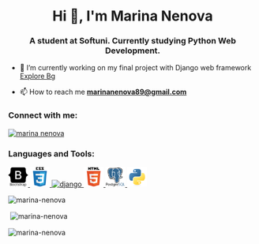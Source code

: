 <h1 align="center">Hi 👋, I'm Marina Nenova</h1>
<h3 align="center">A student at Softuni. Currently studying Python Web Development.</h3>

- 🔭 I’m currently working on my final project with Django web framework [Explore Bg](https://github.com/marina-nenova/XplrBg)

- 📫 How to reach me **marinanenova89@gmail.com**

<h3 align="left">Connect with me:</h3>
<p align="left">
<a href="https://linkedin.com/in/marina nenova" target="blank"><img align="center" src="https://raw.githubusercontent.com/rahuldkjain/github-profile-readme-generator/master/src/images/icons/Social/linked-in-alt.svg" alt="marina nenova" height="30" width="40" /></a>
</p>

<h3 align="left">Languages and Tools:</h3>
<p align="left"> <a href="https://getbootstrap.com" target="_blank" rel="noreferrer"> <img src="https://raw.githubusercontent.com/devicons/devicon/master/icons/bootstrap/bootstrap-plain-wordmark.svg" alt="bootstrap" width="40" height="40"/> </a> <a href="https://www.w3schools.com/css/" target="_blank" rel="noreferrer"> <img src="https://raw.githubusercontent.com/devicons/devicon/master/icons/css3/css3-original-wordmark.svg" alt="css3" width="40" height="40"/> </a> <a href="https://www.djangoproject.com/" target="_blank" rel="noreferrer"> <img src="https://cdn.worldvectorlogo.com/logos/django.svg" alt="django" width="40" height="40"/> </a> <a href="https://www.w3.org/html/" target="_blank" rel="noreferrer"> <img src="https://raw.githubusercontent.com/devicons/devicon/master/icons/html5/html5-original-wordmark.svg" alt="html5" width="40" height="40"/> </a> <a href="https://www.postgresql.org" target="_blank" rel="noreferrer"> <img src="https://raw.githubusercontent.com/devicons/devicon/master/icons/postgresql/postgresql-original-wordmark.svg" alt="postgresql" width="40" height="40"/> </a> <a href="https://www.python.org" target="_blank" rel="noreferrer"> <img src="https://raw.githubusercontent.com/devicons/devicon/master/icons/python/python-original.svg" alt="python" width="40" height="40"/> </a> </p>

<p><img align="center" src="https://github-readme-stats.vercel.app/api/top-langs?username=marina-nenova&show_icons=true&locale=en&layout=compact" alt="marina-nenova" /></p>

<p>&nbsp;<img align="center" src="https://github-readme-stats.vercel.app/api?username=marina-nenova&show_icons=true&locale=en" alt="marina-nenova" /></p>

<p><img align="center" src="https://github-readme-streak-stats.herokuapp.com/?user=marina-nenova&" alt="marina-nenova" /></p>
